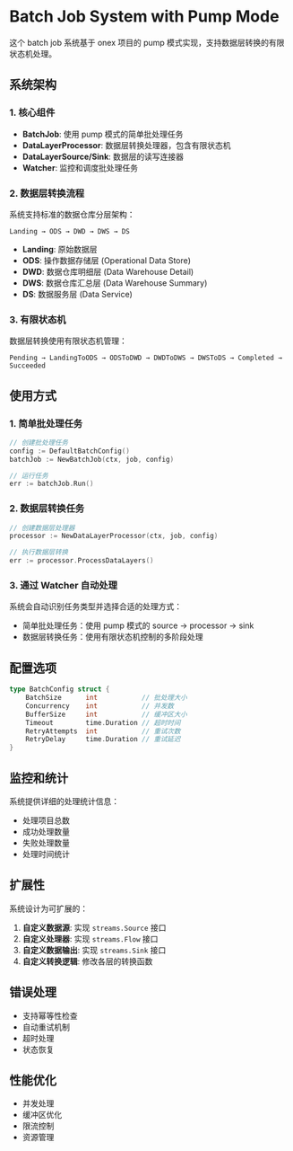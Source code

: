 # Batch Job System with Pump Mode

这个 batch job 系统基于 onex 项目的 pump 模式实现，支持数据层转换的有限状态机处理。

## 系统架构

### 1. 核心组件

- **BatchJob**: 使用 pump 模式的简单批处理任务
- **DataLayerProcessor**: 数据层转换处理器，包含有限状态机
- **DataLayerSource/Sink**: 数据层的读写连接器
- **Watcher**: 监控和调度批处理任务

### 2. 数据层转换流程

系统支持标准的数据仓库分层架构：

```
Landing → ODS → DWD → DWS → DS
```

- **Landing**: 原始数据层
- **ODS**: 操作数据存储层 (Operational Data Store)
- **DWD**: 数据仓库明细层 (Data Warehouse Detail)
- **DWS**: 数据仓库汇总层 (Data Warehouse Summary)
- **DS**: 数据服务层 (Data Service)

### 3. 有限状态机

数据层转换使用有限状态机管理：

```
Pending → LandingToODS → ODSToDWD → DWDToDWS → DWSToDS → Completed → Succeeded
```

## 使用方式

### 1. 简单批处理任务

```go
// 创建批处理任务
config := DefaultBatchConfig()
batchJob := NewBatchJob(ctx, job, config)

// 运行任务
err := batchJob.Run()
```

### 2. 数据层转换任务

```go
// 创建数据层处理器
processor := NewDataLayerProcessor(ctx, job, config)

// 执行数据层转换
err := processor.ProcessDataLayers()
```

### 3. 通过 Watcher 自动处理

系统会自动识别任务类型并选择合适的处理方式：

- 简单批处理任务：使用 pump 模式的 source → processor → sink
- 数据层转换任务：使用有限状态机控制的多阶段处理

## 配置选项

```go
type BatchConfig struct {
    BatchSize      int           // 批处理大小
    Concurrency    int           // 并发数
    BufferSize     int           // 缓冲区大小
    Timeout        time.Duration // 超时时间
    RetryAttempts  int           // 重试次数
    RetryDelay     time.Duration // 重试延迟
}
```

## 监控和统计

系统提供详细的处理统计信息：

- 处理项目总数
- 成功处理数量
- 失败处理数量
- 处理时间统计

## 扩展性

系统设计为可扩展的：

1. **自定义数据源**: 实现 `streams.Source` 接口
2. **自定义处理器**: 实现 `streams.Flow` 接口
3. **自定义数据输出**: 实现 `streams.Sink` 接口
4. **自定义转换逻辑**: 修改各层的转换函数

## 错误处理

- 支持幂等性检查
- 自动重试机制
- 超时处理
- 状态恢复

## 性能优化

- 并发处理
- 缓冲区优化
- 限流控制
- 资源管理 
